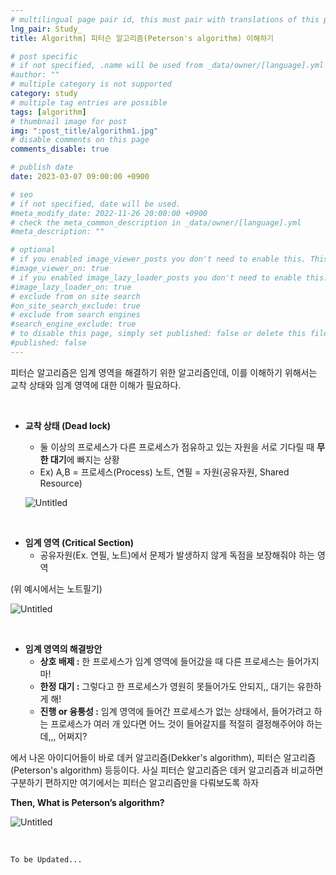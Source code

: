 ```yaml
---
# multilingual page pair id, this must pair with translations of this page. (This name must be unique)
lng_pair: Study_
title: Algorithm] 피터슨 알고리즘(Peterson's algorithm) 이해하기

# post specific
# if not specified, .name will be used from _data/owner/[language].yml
#author: ""
# multiple category is not supported
category: study
# multiple tag entries are possible
tags: [algorithm]
# thumbnail image for post
img: ":post_title/algorithm1.jpg"
# disable comments on this page
comments_disable: true

# publish date
date: 2023-03-07 09:00:00 +0900

# seo
# if not specified, date will be used.
#meta_modify_date: 2022-11-26 20:00:00 +0900
# check the meta_common_description in _data/owner/[language].yml
#meta_description: ""

# optional
# if you enabled image_viewer_posts you don't need to enable this. This is only if image_viewer_posts = false
#image_viewer_on: true
# if you enabled image_lazy_loader_posts you don't need to enable this. This is only if image_lazy_loader_posts = false
#image_lazy_loader_on: true
# exclude from on site search
#on_site_search_exclude: true
# exclude from search engines
#search_engine_exclude: true
# to disable this page, simply set published: false or delete this file
#published: false
---
```


<!-- outline-start -->

피터슨 알고리즘은 임계 영역을 해결하기 위한 알고리즘인데, 이를 이해하기 위해서는 교착 상태와 임계 영역에 대한 이해가 필요하다.

<br>

- **교착 상태 (Dead lock)**
  - 둘 이상의 프로세스가 다른 프로세스가 점유하고 있는 자원을 서로 기다릴 때 **무한 대기**에 빠지는 상황
  - Ex)
  A,B = 프로세스(Process)
  노트, 연필 = 자원(공유자원, Shared Resource)

  ![Untitled](:contents/2023-03-07-study/deadLockex.png)

<br>

- **임계 영역 (Critical Section)**
  - 공유자원(Ex. 연필, 노트)에서 문제가 발생하지 않게 독점을 보장해줘야 하는 영역

(위 예시에서는 노트필기)

  ![Untitled](:contents/2023-03-07-study/criticalSectionex.png)

<br>

- **임계 영역의 해결방안**
  - **상호 배제 :** 한 프로세스가 임계 영역에 들어갔을 때 다른 프로세스는 들어가지 마!
  - **한정 대기 :** 그렇다고 한 프로세스가 영원히 못들어가도 안되지,, 대기는 유한하게 해!
  - **진행 or 융퉁성 :** 임계 영역에 들어간 프로세스가 없는 상태에서, 들어가려고 하는 프로세스가 여러 개 있다면 어느 것이 들어갈지를 적절히 결정해주어야 하는데,,, 어쩌지?

에서 나온 아이디어들이 바로 데커 알고리즘(Dekker's algorithm), 피터슨 알고리즘(Peterson's algorithm) 등등이다.
사실 피터슨 알고리즘은 데커 알고리즘과 비교하면 구분하기 편하지만 여기에서는 피터슨 알고리즘만을 다뤄보도록 하자

**Then, What is Peterson’s algorithm?**

![Untitled](:contents/2023-03-07-study/PetersonRule.png)

<br>

`To be Updated...`

<!-- outline-end -->


